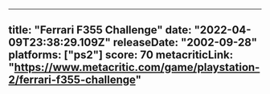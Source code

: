 
---
title: "Ferrari F355 Challenge"
date: "2022-04-09T23:38:29.109Z"
releaseDate: "2002-09-28"
platforms: ["ps2"]
score: 70
metacriticLink: "https://www.metacritic.com/game/playstation-2/ferrari-f355-challenge"
---

